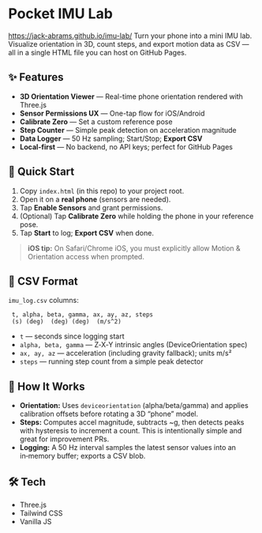 # Pocket IMU Lab
https://jack-abrams.github.io/imu-lab/
Turn your phone into a mini IMU lab. Visualize orientation in 3D, count steps, and export motion data as CSV — all in a single HTML file you can host on GitHub Pages.

## ✨ Features

* **3D Orientation Viewer** — Real-time phone orientation rendered with Three.js
* **Sensor Permissions UX** — One-tap flow for iOS/Android
* **Calibrate Zero** — Set a custom reference pose
* **Step Counter** — Simple peak detection on acceleration magnitude
* **Data Logger** — 50 Hz sampling; Start/Stop; **Export CSV**
* **Local‑first** — No backend, no API keys; perfect for GitHub Pages

## 🚀 Quick Start

1. Copy `index.html` (in this repo) to your project root.
2. Open it on a **real phone** (sensors are needed).
3. Tap **Enable Sensors** and grant permissions.
4. (Optional) Tap **Calibrate Zero** while holding the phone in your reference pose.
5. Tap **Start** to log; **Export CSV** when done.

> **iOS tip:** On Safari/Chrome iOS, you must explicitly allow Motion & Orientation access when prompted.

## 📁 CSV Format

`imu_log.csv` columns:

```
 t, alpha, beta, gamma, ax, ay, az, steps
 (s) (deg)  (deg) (deg)  (m/s^2)
```

* `t` — seconds since logging start
* `alpha, beta, gamma` — Z‑X‑Y intrinsic angles (DeviceOrientation spec)
* `ax, ay, az` — acceleration (including gravity fallback); units m/s²
* `steps` — running step count from a simple peak detector

## 🧠 How It Works

* **Orientation:** Uses `deviceorientation` (alpha/beta/gamma) and applies calibration offsets before rotating a 3D “phone” model.
* **Steps:** Computes accel magnitude, subtracts \~g, then detects peaks with hysteresis to increment a count. This is intentionally simple and great for improvement PRs.
* **Logging:** A 50 Hz interval samples the latest sensor values into an in‑memory buffer; exports a CSV blob.

## 🛠️ Tech

* Three.js
* Tailwind CSS
* Vanilla JS 
